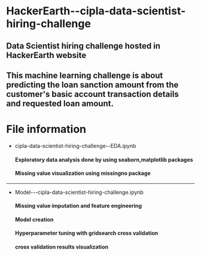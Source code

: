 # HackerEarth--cipla-data-scientist-hiring-challenge

## Data Scientist hiring challenge hosted in HackerEarth website

## This machine learning challenge is about predicting the loan sanction amount from the customer's basic account transaction details and requested loan amount.

# File information

* cipla-data-scientist-hiring-challenge--EDA.ipynb

    #### Exploratory data analysis done by using seaborn,matplotlib packages
    #### Missing value visualization using missingno package

------------
* Model---cipla-data-scientist-hiring-challenge.ipynb

    #### Missing value imputation and feature engineering
    #### Model creation
    #### Hyperparameter tuning with gridsearch cross validation
    #### cross validation results visualization





